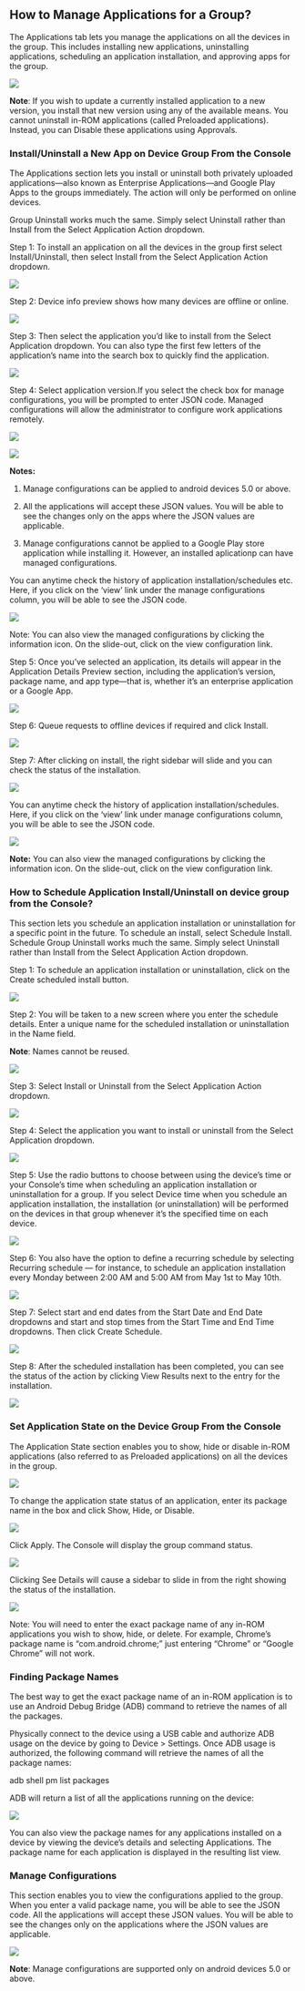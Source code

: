 ##  How to Manage Applications for a Group?

  

The Applications tab lets you manage the applications on all the devices in the group. This includes installing new applications, uninstalling applications, scheduling an application installation, and approving apps for the group.

  

![](./images/groupapps/44_DeviceGroup_Manage_Apps.png)

**Note**: If you wish to update a currently installed application to a new version, you install that new version using any of the available means. You cannot uninstall in-ROM applications (called Preloaded applications). Instead, you can Disable these applications using Approvals.

###  Install/Uninstall a New App on Device Group From the Console

  

The Applications section lets you install or uninstall both privately uploaded applications—also known as Enterprise Applications—and Google Play Apps to the groups immediately. The action will only be performed on online devices.

  

Group Uninstall works much the same. Simply select Uninstall rather than Install from the Select Application Action dropdown.

  

Step 1: To install an application on all the devices in the group first select Install/Uninstall, then select Install from the Select Application Action dropdown.

  
  

![](./images/groupapps/45_DeviceGroup_Manage_Apps_select_Action.png)

  

Step 2: Device info preview shows how many devices are offline or online.

  

![](./images/groupapps/46_DeviceGroup_Manage_Apps_Device_Info.png)

  

Step 3: Then select the application you’d like to install from the Select Application dropdown. You can also type the first few letters of the application’s name into the search box to quickly find the application.

![](./images/groupapps/47_DeviceGroup_Manage_Apps_select_App.png)

  

Step 4: Select application version.If you select the check box for manage configurations, you will be prompted to enter JSON code. Managed configurations will allow the administrator to configure work applications remotely.

  

![](./images/groupapps/48_DeviceGroup_Manage_Apps_select_App_Version.png)

![](./images/groupapps/48-1_manageconfig.png)

**Notes:**

  

1.  Manage configurations can be applied to android devices 5.0 or above.
    
2.  All the applications will accept these JSON values. You will be able to see the changes only on the apps where the JSON values are applicable.
    
3.  Manage configurations cannot be applied to a Google Play store application while installing it. However, an installed aplicationp can have managed configurations.

You can anytime check the history of application installation/schedules etc. Here, if you click on the ‘view’ link under the manage configurations column, you will be able to see the JSON code.

  

![](./images/groupapps/48-2-ManageConfigViewLink.png)

  
Note: You can also view the managed configurations by clicking the information icon. On the slide-out, click on the view configuration link.

Step 5: Once you’ve selected an application, its details will appear in the Application Details Preview section, including the application’s version, package name, and app type—that is, whether it’s an enterprise application or a Google App.

  


![](./images/groupapps/49_DeviceGroup_Manage_Apps_App_Details.png)

  

Step 6: Queue requests to offline devices if required and click Install.

  

![](./images/groupapps/50_DeviceGroup_Manage_Apps_Queue_Offline_Devices.png)

  

Step 7: After clicking on install, the right sidebar will slide and you can check the status of the installation.

  

![](./images/groupapps/51_DeviceGroup_Manage_Apps_Status.png)

  

You can anytime check the history of application installation/schedules. Here, if you click on the ‘view’ link under manage configurations column, you will be able to see the JSON code.


![](./images/groupapps/52_DeviceGroup_Manage_Apps_History_View.png)

 **Note:** You can also view the managed configurations by clicking the information icon. On the slide-out, click on the view configuration link.  

###  How to Schedule Application Install/Uninstall on device group from the Console?

This section lets you schedule an application installation or uninstallation for a specific point in the future. To schedule an install, select Schedule Install. Schedule Group Uninstall works much the same. Simply select Uninstall rather than Install from the Select Application Action dropdown.

  
  

Step 1: To schedule an application installation or uninstallation, click on the Create scheduled install button.

![](./images/groupapps/53_DeviceGroup_Manage_Apps_SSchedule_Install.png)

  

Step 2: You will be taken to a new screen where you enter the schedule details. Enter a unique name for the scheduled installation or uninstallation in the Name field.

**Note**: Names cannot be reused.

  

![](./images/groupapps/54_DeviceGroup_Manage_Apps_SSchedule_Install_Create.png)

  

Step 3: Select Install or Uninstall from the Select Application Action dropdown.

  

![](./images/groupapps/55_DeviceGroup_Manage_Apps_SSchedule_Install_Create_Select_App_action.png)

  

Step 4: Select the application you want to install or uninstall from the Select Application dropdown.

![](./images/groupapps/56_DeviceGroup_Manage_Apps_SSchedule_Install_Create_Select_App.png)

  

Step 5: Use the radio buttons to choose between using the device’s time or your Console’s time when scheduling an application installation or uninstallation for a group. If you select Device time when you schedule an application installation, the installation (or uninstallation) will be performed on the devices in that group whenever it’s the specified time on each device.

  

![](./images/groupapps/57_DeviceGroup_Manage_Apps_SSchedule_Install_Create_Select_Install_relative.png)

  

Step 6: You also have the option to define a recurring schedule by selecting Recurring schedule — for instance, to schedule an application installation every Monday between 2:00 AM and 5:00 AM from May 1st to May 10th.

  

![](./images/groupapps/58_DeviceGroup_Manage_Apps_SSchedule_Install_Create_Select_Install_window.png)

  

Step 7: Select start and end dates from the Start Date and End Date dropdowns and start and stop times from the Start Time and End Time dropdowns. Then click Create Schedule.

![](./images/groupapps/59_DeviceGroup_Manage_Apps_SSchedule_Install_Create_Select_date_create_schedule.png)

  
  

Step 8: After the scheduled installation has been completed, you can see the status of the action by clicking View Results next to the entry for the installation.

  

![](./images/groupapps/60_DeviceGroup_Manage_Apps_SSchedule_View_results.png)

  
  
  

###  Set Application State on the Device Group From the Console

  

The Application State section enables you to show, hide or disable in-ROM applications (also referred to as Preloaded applications) on all the devices in the group.

  

![](./images/groupapps/61_DeviceGroup_Manage_App_state.png)

  

To change the application state status of an application, enter its package name in the box and click Show, Hide, or Disable.

  

![](./images/groupapps/62_DeviceGroup_Manage_App_state_package_Name.png)

  

Click Apply. The Console will display the group command status.

  

![](./images/groupapps/63_DeviceGroup_Manage_App_state_package_Name_View_Details.png)

  

Clicking See Details will cause a sidebar to slide in from the right showing the status of the installation.

![](./images/groupapps/64_DeviceGroup_Manage_App_state_package_Name_View_Details_Status.png)

Note: You will need to enter the exact package name of any in-ROM applications you wish to show, hide, or delete. For example, Chrome’s package name is “com.android.chrome;” just entering “Chrome” or “Google Chrome” will not work.

  

###  Finding Package Names

The best way to get the exact package name of an in-ROM application is to use an Android Debug Bridge (ADB) command to retrieve the names of all the packages.

Physically connect to the device using a USB cable and authorize ADB usage on the device by going to Device > Settings. Once ADB usage is authorized, the following command will retrieve the names of all the package names:

adb shell pm list packages

ADB will return a list of all the applications running on the device:

![](./images/groupapps/65_DeviceGroup_Manage_App_state_find_package_Name_.png)

You can also view the package names for any applications installed on a device by viewing the device’s details and selecting Applications. The package name for each application is displayed in the resulting list view.

### Manage Configurations

This section enables you to view the configurations applied to the group. When you enter a valid package name, you will be able to see the JSON code. All the applications will accept these JSON values. You will be able to see the changes only on the applications where the JSON values are applicable.

![](./images/groupapps/66-DeviceGroups-ManageConfig.png)

  
**Note**: Manage configurations are supported only on android devices 5.0 or above.
